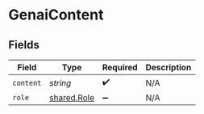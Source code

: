 # GenaiContent


## Fields

| Field                                             | Type                                              | Required                                          | Description                                       |
| ------------------------------------------------- | ------------------------------------------------- | ------------------------------------------------- | ------------------------------------------------- |
| `content`                                         | *string*                                          | :heavy_check_mark:                                | N/A                                               |
| `role`                                            | [shared.Role](../../../sdk/models/shared/role.md) | :heavy_minus_sign:                                | N/A                                               |